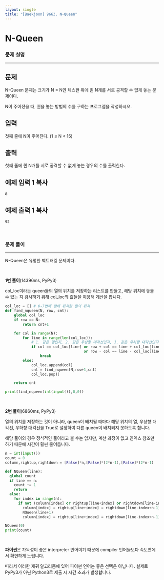 ```yaml
---
layout: single
title: "[Baekjoon] 9663. N-Queen"
---
```




# N-Queen

### 문제 설명

---

## 문제

N-Queen 문제는 크기가 N × N인 체스판 위에 퀸 N개를 서로 공격할 수 없게 놓는 문제이다.

N이 주어졌을 때, 퀸을 놓는 방법의 수를 구하는 프로그램을 작성하시오.

## 입력

첫째 줄에 N이 주어진다. (1 ≤ N < 15)

## 출력

첫째 줄에 퀸 N개를 서로 공격할 수 없게 놓는 경우의 수를 출력한다.

## 예제 입력 1 복사

```
8
```

## 예제 출력 1 복사

```
92
```

<br>

### 문제 풀이

---

N-Queen은 유명한 백트래킹 문제이다. 

<br>

**1번 풀이**(14396ms, PyPy3)

col_loc이라는 queen들의 열의 위치를 저장하는 리스트를 만들고, 해당 위치에 놓을 수 있는 지 검사하기 위해 col_loc의 값들을 이용해 계산을 합니다. 

```python
col_loc = [] # 0~7번째 행에 위치한 열의 위치
def find_nqueen(N, row, cnt):
    global col_loc
    if row == N:
        return cnt+1

    for col in range(N):
        for line in range(len(col_loc)):
            # 1. 같은 열인지, 2. 같은 우상향 대각선인지, 3. 같은 우하향 대각선인지
            if col == col_loc[line] or row + col == line + col_loc[line]\
                                    or row - col == line - col_loc[line]:
                break
        else:
            col_loc.append(col)
            cnt = find_nqueen(N,row+1,cnt)
            col_loc.pop()

    return cnt

print(find_nqueen(int(input()),0,0))
```

<br>

**2번 풀이**(6860ms, PyPy3)

열의 위치를 저장하는 것이 아니라, queen이 배치될 때마다 해당 위치의 열, 우상향 대각선, 우하향 대각선을 True로 설정하여 다른 queen이 배치되지 못하도록 합니다. 

해당 풀이의 경우 정석적인 풀이라고 볼 수는 없지만, 계산 과정이 없고 인덱스 참조만 하기 때문에 시간이 훨씬 줄어듭니다. 

```python
n = int(input())
count = 0
column,rightup,rightdown = [False]*n,[False]*(2*n-1),[False]*(2*n-1)

def NQueen(line):
  global count
  if line == n:
    count += 1
    return
  else:
    for index in range(n):
      if not (column[index] or rightup[line+index] or rightdown[line-index+n-1]):
        column[index] = rightup[line+index] = rightdown[line-index+n-1] = True
        NQueen(line+1)
        column[index] = rightup[line+index] = rightdown[line-index+n-1] = False

NQueen(0)
print(count)
```

<br>

**파이썬**은 가독성이 좋은 interpreter 언어이기 때문에 compiler 언어들보다 속도면에서 확연하게 느립니다. 

따라서 이러한 재귀 알고리즘에 있어 파이썬 언어는 좋은 선택은 아닙니다. 실제로 PyPy3가 아닌 Python3로 제출 시 시간 초과가 발생합니다. 

